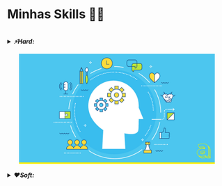 # Minhas Skills 🌹🤭  

</br>

<details>
  <summary><strong><em>⚡Hard:</em></strong></summary>
  
   - Linguagens Conhecidas:
        - C, Java, HTML, CSS, JavaScript, Markdown.
        - PHP, SQL - Cursando - SENAI CIMATEC;
   - Experiências com MIT App Inventor, Git e GitHub.

</details>

<p align="center">
  <img src="https://github.com/pallomaruysa/pallomaruysa/blob/main/midia/hard-and-soft%20skills.jpg?raw=true" width="450" title="hard-and-soft skills">
</p>

<details>
  <summary><strong><em>❤️Soft:</em></strong></summary>
  
  - Comunicação eficaz;
  - Criatividade;
  - Empatia;
  - Liderança;
  - Proatividade;
  - Trabalho em equipe;
  
</details>

